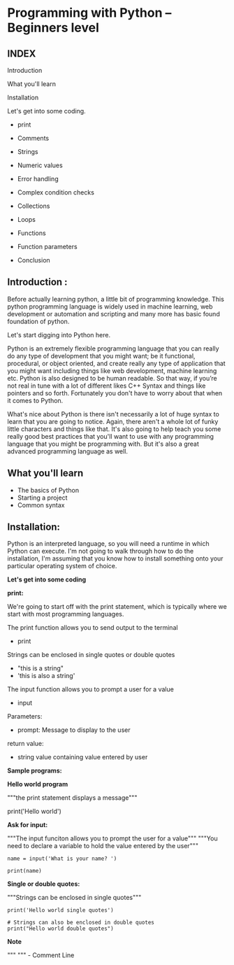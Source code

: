 # Programming with Python – Beginners level

## INDEX

Introduction 

What you'll learn

Installation

Let's get into some coding.

*	 print

*	Comments

*	Strings

*	Numeric values

*	Error handling

*	Complex condition checks

*   Collections

*	Loops

*	Functions

*	Function parameters

*	Conclusion

## Introduction :

Before actually learning python, a little bit of programming knowledge. This python programming language is widely used in machine learning, web development or automation and scripting and many more has basic found foundation of python.

Let's start digging into Python here.

Python is an extremely flexible programming language that you can really do any type of development that you might want; be it functional, procedural, or object oriented, and create really any type of application that you might want including things like web development, machine learning etc. Python is also designed to be human readable. So that way, if you’re not real in tune with a lot of different likes C++ Syntax and things like pointers and so forth. Fortunately you don't have to worry about that when it comes to Python.

What's nice about Python is there isn't necessarily a lot of huge syntax to learn that you are going to notice. Again, there aren't a whole lot of funky little characters and things like that. It's also going to help teach you some really good best practices that you'll want to use with any programming language that you might be programming with. But it's also a great advanced programming language as well.


## What you'll learn
*	The basics of Python
*	Starting a project
*	Common syntax

## Installation:

Python is an interpreted language, so you will need a runtime in which Python can execute. I'm not going to walk through how to do the installation, I'm assuming that you know how to install something onto your particular operating system of choice.

**Let's get into some coding**

**print:**

We're going to start off with the print statement, which is typically where we start with most programming languages.

The print function allows you to send output to the terminal

*	print

Strings can be enclosed in single quotes or double quotes

*	"this is a string"
*	'this is also a string'

The input function allows you to prompt a user for a value

*	input

Parameters:

*	prompt: Message to display to the user

return value:

*	string value containing value entered by user

**Sample programs:** 

**Hello world program**

"""the print statement displays a message"""


print('Hello world')

**Ask for input:**

"""The input funciton allows you to prompt the user for a value"""
"""You need to declare a variable to hold the value entered by the user"""

	name = input('What is your name? ')
	
	print(name)

**Single or double quotes:**


"""Strings can be enclosed in single quotes"""


	print('Hello world single quotes')
	
	# Strings can also be enclosed in double quotes
	print("Hello world double quotes")

**Note**

""" """ - Comment Line